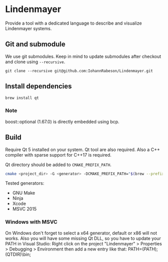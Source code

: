 # Lindenmayer

Provide a tool with a dedicated language to describe and visualize Lindenmayer systems.

## Git and submodule
We use git submodules. Keep in mind to update submodules after
checkout and clone using `--recursive`.

```
git clone --recursive git@github.com:IohannRabeson/Lindenmayer.git
```

## Install dependencies
```bash
brew install qt
```

### Note
boost::optional (1.67.0) is directly embedded using bcp.

## Build

Require Qt 5 installed on your system.
Qt tool are also required.
Also a C++ compiler with sparse support for C++17 is required.

Qt directory should be added to `CMAKE_PREFIX_PATH`.

```bash
cmake <project_dir> -G <generator> -DCMAKE_PREFIX_PATH="$(brew --prefix qt)"
```

Tested generators:
 - GNU Make
 - Ninja
 - Xcode
 - MSVC 2015
 
### Windows with MSVC
On Windows don't forget to select a x64 generator, default or x86 will not works.
Also you will have some missing Qt DLL, so you have to update your PATH in Visual Studio:
Right click on the project "Lindenmayer" > Properties > Debugging > Environment then add a new entry like that:
PATH=$(PATH);$(QTDIR)\bin;

